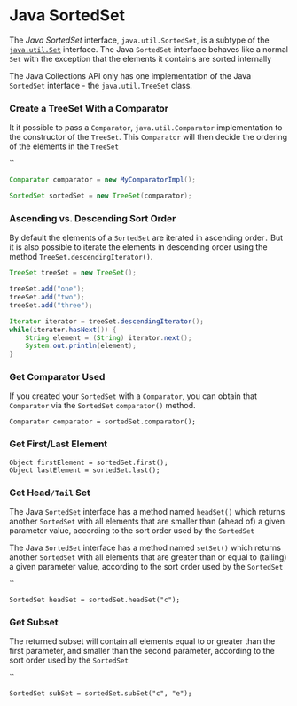 # Java SortedSet

The _Java_ _SortedSet_ interface, `java.util.SortedSet`, is a subtype of the [`java.util.Set`](https://jenkov.com/tutorials/java-collections/set.html) interface. The Java `SortedSet` interface behaves like a normal `Set` with the exception that the elements it contains are sorted internally

The Java Collections API only has one implementation of the Java `SortedSet` interface - the `java.util.TreeSet` class.

### Create a TreeSet With a Comparator

It it possible to pass a `Comparator`, `java.util.Comparator` implementation to the constructor of the `TreeSet`. This `Comparator` will then decide the ordering of the elements in the `TreeSet`

``

```java
Comparator comparator = new MyComparatorImpl();

SortedSet sortedSet = new TreeSet(comparator);
```

### Ascending vs. Descending Sort Order

By default the elements of a `SortedSet` are iterated in ascending order`.` But it is also possible to iterate the elements in descending order using the method `TreeSet.descendingIterator()`.



```java
TreeSet treeSet = new TreeSet();

treeSet.add("one");
treeSet.add("two");
treeSet.add("three");

Iterator iterator = treeSet.descendingIterator();
while(iterator.hasNext()) {
    String element = (String) iterator.next();
    System.out.println(element);
}
```



### Get Comparator Used

If you created your `SortedSet` with a `Comparator`, you can obtain that `Comparator` via the `SortedSet` `comparator()` method.

```
Comparator comparator = sortedSet.comparator();
```

### Get First/Last Element



```
Object firstElement = sortedSet.first();
Object lastElement = sortedSet.last();
```

### Get Head`/Tail` Set

The Java `SortedSet` interface has a method named `headSet()` which returns another `SortedSet` with all elements that are smaller than (ahead of) a given parameter value, according to the sort order used by the `SortedSet`

The Java `SortedSet` interface has a method named `setSet()` which returns another `SortedSet` with all elements that are greater than or equal to (tailing) a given parameter value, according to the sort order used by the `SortedSet`

``

```
SortedSet headSet = sortedSet.headSet("c");
```

### Get Subset

The returned subset will contain all elements equal to or greater than the first parameter, and smaller than the second parameter, according to the sort order used by the `SortedSet`

``

```
SortedSet subSet = sortedSet.subSet("c", "e");
```
